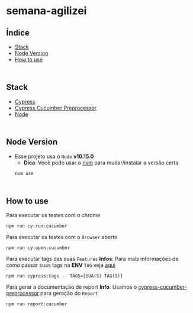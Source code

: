 # semana-agilizei

## Índice

-   [Stack](#stack)
-   [Node Version](#node-version)
-   [How to use](#how-to-use)

## <br /><a name="stack"></a>Stack

-   [Cypress](https://docs.cypress.io/guides/overview/why-cypress.html)
-   [Cypress Cucumber Preprocessor](https://github.com/TheBrainFamily/cypress-cucumber-preprocessor)
-   [Node](https://nodejs.org/en/)

## <br /><a name="node-version"></a>Node Version

-   Esse projeto usa o `Node` **v10.15.0**
    -   **Dica**: Você pode usar o [nvm](https://github.com/nvm-sh/nvm) para mudar/instalar a versão certa
    ```sh
    nvm use
    ```

## <br /><a name="how-to-use"></a>How to use

Para executar os testes com o chrome

```shell
npm run cy:run:cucumber
```

Para executar os testes com o `Browser` aberto

```shell
npm run cy:open:cucumber
```

Para executar tags das suas `Features`
**Infos**: Para mais informações de como passar suas tags na **ENV** `TAG` veja [aqui](https://www.npmjs.com/package/cypress-cucumber-preprocessor#running-tagged-tests)

```shell
npm run cypress:tags -- TAGS=[SUA(S) TAG(S)]
```

Para gerar a documentação de report
**Info**: Usamos o [cypress-cucumber-preprocessor](https://www.npmjs.com/package/cypress-cucumber-preprocessor) para geração do `Report`

```shell
npm run report:cucumber
```
